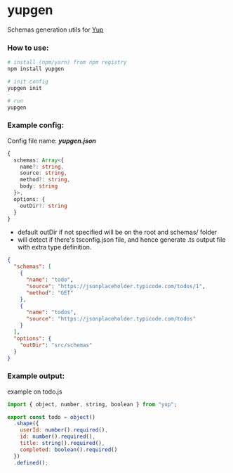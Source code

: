 # yupgen

Schemas generation utils for [Yup](https://github.com/jquense/yup)

### How to use:

```bash
# install (npm/yarn) from npm registry
npm install yupgen

# init config
yupgen init

# run
yupgen
```

### Example config:

Config file name: **_yupgen.json_**

```typescript
{
  schemas: Array<{
    name?: string,
    source: string,
    method?: string,
    body: string
  }>,
  options: {
    outDir?: string
  }
}
```

- default outDir if not specified will be on the root and schemas/ folder
- will detect if there's tsconfig.json file, and hence generate .ts output file with extra type definition.

```json
{
  "schemas": [
    {
      "name": "todo",
      "source": "https://jsonplaceholder.typicode.com/todos/1",
      "method": "GET"
    },
    {
      "name": "todos",
      "source": "https://jsonplaceholder.typicode.com/todos"
    }
  ],
  "options": {
    "outDir": "src/schemas"
  }
}
```

### Example output:

example on todo.js

```js
import { object, number, string, boolean } from "yup";

export const todo = object()
  .shape({
    userId: number().required(),
    id: number().required(),
    title: string().required(),
    completed: boolean().required()
  })
  .defined();
```
